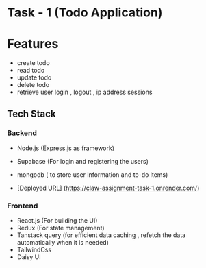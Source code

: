 # Task - 1 (Todo Application)

# Features
 - create  todo
 - read todo
 - update todo
 - delete todo
 - retrieve user login , logout , ip address sessions

## Tech Stack 

### Backend
- Node.js (Express.js as framework)
- Supabase (For login and registering the users)
- mongodb ( to store user information and to-do items)

- [Deployed URL] (https://claw-assignment-task-1.onrender.com/)

### Frontend
- React.js (For building the UI)
- Redux (For state management)
- Tanstack query (for efficient data caching , refetch the data automatically when it is needed)
- TailwindCss
- Daisy UI



